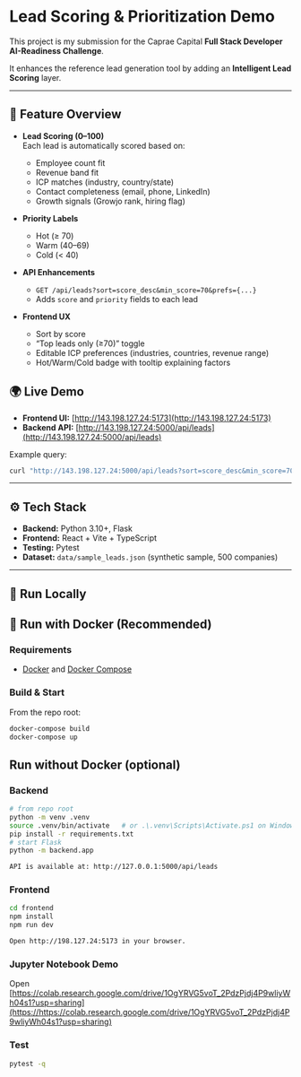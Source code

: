 # Lead Scoring & Prioritization Demo

This project is my submission for the Caprae Capital **Full Stack Developer AI-Readiness Challenge**.

It enhances the reference lead generation tool by adding an **Intelligent Lead Scoring** layer.

---

## 🌟 Feature Overview

- **Lead Scoring (0–100)**  
  Each lead is automatically scored based on:
  - Employee count fit  
  - Revenue band fit  
  - ICP matches (industry, country/state)  
  - Contact completeness (email, phone, LinkedIn)  
  - Growth signals (Growjo rank, hiring flag)

- **Priority Labels**  
  - Hot (≥ 70)  
  - Warm (40–69)  
  - Cold (< 40)

- **API Enhancements**  
  - `GET /api/leads?sort=score_desc&min_score=70&prefs={...}`  
  - Adds `score` and `priority` fields to each lead

- **Frontend UX**  
  - Sort by score  
  - “Top leads only (≥70)” toggle  
  - Editable ICP preferences (industries, countries, revenue range)  
  - Hot/Warm/Cold badge with tooltip explaining factors



## 🌍 Live Demo

- **Frontend UI:** [http://143.198.127.24:5173](http://143.198.127.24:5173)  
- **Backend API:** [http://143.198.127.24:5000/api/leads](http://143.198.127.24:5000/api/leads)

Example query:
```bash
curl "http://143.198.127.24:5000/api/leads?sort=score_desc&min_score=70" | jq
```

---

## ⚙️ Tech Stack

- **Backend:** Python 3.10+, Flask  
- **Frontend:** React + Vite + TypeScript  
- **Testing:** Pytest  
- **Dataset:** `data/sample_leads.json` (synthetic sample, 500 companies)

---

## 🚀 Run Locally

## 🐳 Run with Docker (Recommended)

### Requirements
- [Docker](https://www.docker.com/) and [Docker Compose](https://docs.docker.com/compose/)

### Build & Start
From the repo root:
```bash
docker-compose build
docker-compose up
```
## Run without Docker (optional)

### Backend
```bash
# from repo root
python -m venv .venv
source .venv/bin/activate   # or .\.venv\Scripts\Activate.ps1 on Windows
pip install -r requirements.txt
# start Flask
python -m backend.app

API is available at: http://127.0.0.1:5000/api/leads
```

### Frontend
```bash
cd frontend
npm install
npm run dev

Open http://198.127.24:5173 in your browser.
```

### Jupyter Notebook Demo 
Open [https://colab.research.google.com/drive/1OgYRVG5voT_2PdzPjdj4P9wliyWh04s1?usp=sharing](https://https://colab.research.google.com/drive/1OgYRVG5voT_2PdzPjdj4P9wliyWh04s1?usp=sharing)

### Test
```bash
pytest -q
```
